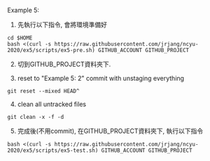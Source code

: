 Example 5:

1. 先執行以下指令, 會將環境準備好

```
cd $HOME
bash <(curl -s https://raw.githubusercontent.com/jrjang/ncyu-2020/ex5/scripts/ex5-pre.sh) GITHUB_ACCOUNT GITHUB_PROJECT
```

2. 切到GITHUB_PROJECT資料夾下.

3. reset to "Example 5: 2" commit with unstaging everything

```
git reset --mixed HEAD^
```

4. clean all untracked files

```
git clean -x -f -d
```

5. 完成後(不用commit), 在GITHUB_PROJECT資料夾下, 執行以下指令

```
bash <(curl -s https://raw.githubusercontent.com/jrjang/ncyu-2020/ex5/scripts/ex5-test.sh) GITHUB_ACCOUNT GITHUB_PROJECT
```
